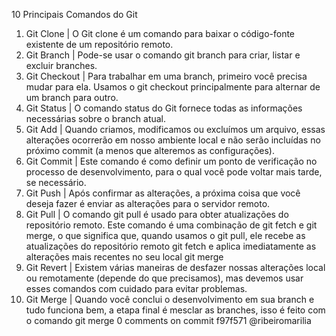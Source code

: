 10 Principais Comandos do Git 

01. Git Clone | O Git clone é um comando para baixar o código-fonte existente de um repositório remoto.
02. Git Branch | Pode-se usar o comando git branch para criar, listar e excluir branches.
03. Git Checkout | Para trabalhar em uma branch, primeiro você precisa mudar para ela. Usamos o git checkout principalmente para alternar de um branch para outro.
04. Git Status | O comando status do Git fornece todas as informações necessárias sobre o branch atual.
05. Git Add | Quando criamos, modificamos ou excluímos um arquivo, essas alterações ocorrerão em nosso ambiente local e não serão incluídas no próximo commit (a menos que alteremos as configurações).
06. Git Commit | Este comando é como definir um ponto de verificação no processo de desenvolvimento, para o qual você pode voltar mais tarde, se necessário.
07. Git Push | Após confirmar as alterações, a próxima coisa que você deseja fazer é enviar as alterações para o servidor remoto.
08. Git Pull | O comando git pull é usado para obter atualizações do repositório remoto. Este comando é uma combinação de git fetch e git merge, o que significa que, quando usamos o git pull, ele recebe as atualizações do repositório remoto git fetch e aplica imediatamente as alterações mais recentes no seu local git merge
09. Git Revert | Existem várias maneiras de desfazer nossas alterações local ou remotamente (depende do que precisamos), mas devemos usar esses comandos com cuidado para evitar problemas.
10. Git Merge | Quando você conclui o desenvolvimento em sua branch e tudo funciona bem, a etapa final é mesclar as branches, isso é feito com o comando git merge
0 comments on commit f97f571
@ribeiromarilia
 
